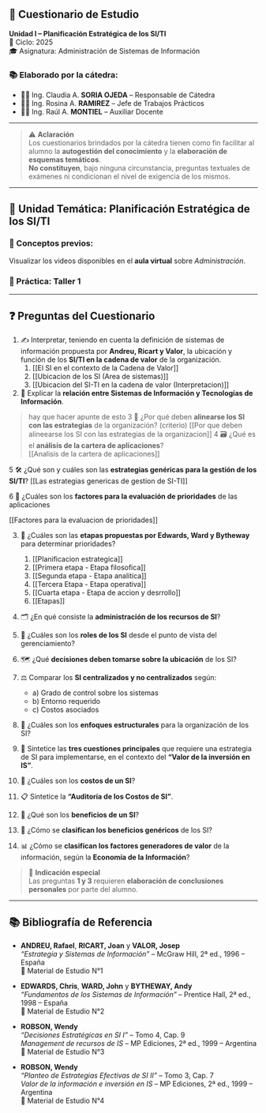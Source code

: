 ## 📝 Cuestionario de Estudio  
**Unidad I – Planificación Estratégica de los SI/TI**  
📆 Ciclo: 2025  
🎓 Asignatura: Administración de Sistemas de Información  

### 📚 Elaborado por la cátedra:
- 👩‍🏫 Ing. Claudia A. **SORIA OJEDA** – Responsable de Cátedra  
- 👩‍💼 Ing. Rosina A. **RAMIREZ** – Jefe de Trabajos Prácticos  
- 👨‍💻 Ing. Raúl A. **MONTIEL** – Auxiliar Docente  

---

> ⚠️ **Aclaración**  
Los cuestionarios brindados por la cátedra tienen como fin facilitar al alumno la **autogestión del conocimiento** y la **elaboración de esquemas temáticos**.  
**No constituyen**, bajo ninguna circunstancia, preguntas textuales de exámenes ni condicionan el nivel de exigencia de los mismos.

---

## 📌 Unidad Temática: Planificación Estratégica de los SI/TI

### 🧠 Conceptos previos:
Visualizar los videos disponibles en el **aula virtual** sobre *Administración*.

### 🧪 Práctica: Taller 1

---

## ❓ Preguntas del Cuestionario

1. ✍️ Interpretar, teniendo en cuenta la definición de sistemas de información propuesta por **Andreu, Ricart y Valor**, la ubicación y función de los **SI/TI en la cadena de valor** de la organización.
	1. [[El SI en el contexto de la Cadena de Valor]]
	2. [[Ubicacion de los SI (Area de sistemas)]]
	3. [[Ubicacion del SI-TI en la cadena de valor (Interpretacion)]]
2. 📡 Explicar la **relación entre Sistemas de Información y Tecnologías de Información**.

> hay que hacer apunte de esto
3 🤝 ¿Por qué deben **alinearse los SI con las estrategias** de la organización? (criterio)
[[Por que deben alineearse los SI con las estrategias de la organizacion]]
4 🗃️ ¿Qué es el **análisis de la cartera de aplicaciones**?  
[[Analisis de la cartera de aplicaciones]]

5 🛠️ ¿Qué son y cuáles son las **estrategias genéricas para la gestión de los SI/TI**? 
[[Las estrategias genericas de gestion de SI-TI]]

6  🧮 ¿Cuáles son los **factores para la evaluación de prioridades** de las aplicaciones 

[[Factores para la evaluacion de prioridades]]

3. 🧭 ¿Cuáles son las **etapas propuestas por Edwards, Ward y Bytheway** para determinar prioridades?
	1. [[Planificacion estrategica]]
	2. [[Primera etapa - Etapa filosofica]]
	3. [[Segunda etapa - Etapa analitica]]
	4. [[Tercera Etapa - Etapa operativa]]
	5. [[Cuarta etapa - Etapa de accion y desrrollo]]
	6. [[Etapas]]
4. 🗂️ ¿En qué consiste la **administración de los recursos de SI**?
5. 🎯 ¿Cuáles son los **roles de los SI** desde el punto de vista del gerenciamiento?
6. 🗺️ ¿Qué **decisiones deben tomarse sobre la ubicación** de los SI?
7. ⚖️ Comparar los **SI centralizados y no centralizados** según:
    - a) Grado de control sobre los sistemas  
    - b) Entorno requerido  
    - c) Costos asociados  
8. 🧱 ¿Cuáles son los **enfoques estructurales** para la organización de los SI?
9. 🧩 Sintetice las **tres cuestiones principales** que requiere una estrategia de SI para implementarse, en el contexto del **“Valor de la inversión en IS”**.
10. 💸 ¿Cuáles son los **costos de un SI**?

11. 📋 Sintetice la **“Auditoría de los Costos de SI”**.
12. 🎁 ¿Qué son los **beneficios de un SI**?
13. 🧾 ¿Cómo se **clasifican los beneficios genéricos** de los SI?
14. 📊 ¿Cómo se **clasifican los factores generadores de valor** de la información, según la **Economía de la Información**?

> 💬 **Indicación especial**  
Las preguntas **1 y 3** requieren **elaboración de conclusiones personales** por parte del alumno.

---

## 📚 Bibliografía de Referencia

- **ANDREU, Rafael**, **RICART, Joan** y **VALOR, Josep**  
  *“Estrategia y Sistemas de Información”* – McGraw Hill, 2ª ed., 1996 – España  
  📁 Material de Estudio N°1  

- **EDWARDS, Chris**, **WARD, John** y **BYTHEWAY, Andy**  
  *“Fundamentos de los Sistemas de Información”* – Prentice Hall, 2ª ed., 1998 – España  
  📁 Material de Estudio N°2  

- **ROBSON, Wendy**  
  *“Decisiones Estratégicas en SI I”* – Tomo 4, Cap. 9  
  *Management de recursos de IS* – MP Ediciones, 2ª ed., 1999 – Argentina  
  📁 Material de Estudio N°3  

- **ROBSON, Wendy**  
  *“Planteo de Estrategias Efectivas de SI II”* – Tomo 3, Cap. 7  
  *Valor de la información e inversión en IS* – MP Ediciones, 2ª ed., 1999 – Argentina  
  📁 Material de Estudio N°4

